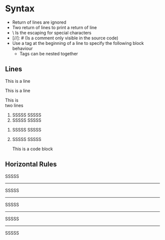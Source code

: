 # Syntax

* Return of lines are ignored
* Two return of lines to print a return of line
* \ Is the escaping for special characters
* \[//]: # (Is a comment only visible in the source code)
* Use a tag at the beginning of a line to specify the following block behaviour
    * Tags can be nested together

[//]: # (Is a comment)
<!-- Is a comment -->

## Lines

This is a line

This is a line

This is \
two lines

1. SSSSS SSSSS
2. SSSSS SSSSS

[//]: # (equivalent)

1. SSSSS SSSSS
2. SSSSS SSSSS

   This is a code block

## Horizontal Rules

SSSSS
* * *
SSSSS
***
SSSSS
*****
SSSSS
- - -
SSSSS
